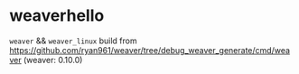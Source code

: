 # weaverhello

`weaver` && `weaver_linux` build from https://github.com/ryan961/weaver/tree/debug_weaver_generate/cmd/weaver (weaver: 0.10.0)